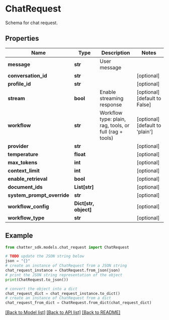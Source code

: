 # ChatRequest

Schema for chat request.

## Properties

Name | Type | Description | Notes
------------ | ------------- | ------------- | -------------
**message** | **str** | User message | 
**conversation_id** | **str** |  | [optional] 
**profile_id** | **str** |  | [optional] 
**stream** | **bool** | Enable streaming response | [optional] [default to False]
**workflow** | **str** | Workflow type: plain, rag, tools, or full (rag + tools) | [optional] [default to 'plain']
**provider** | **str** |  | [optional] 
**temperature** | **float** |  | [optional] 
**max_tokens** | **int** |  | [optional] 
**context_limit** | **int** |  | [optional] 
**enable_retrieval** | **bool** |  | [optional] 
**document_ids** | **List[str]** |  | [optional] 
**system_prompt_override** | **str** |  | [optional] 
**workflow_config** | **Dict[str, object]** |  | [optional] 
**workflow_type** | **str** |  | [optional] 

## Example

```python
from chatter_sdk.models.chat_request import ChatRequest

# TODO update the JSON string below
json = "{}"
# create an instance of ChatRequest from a JSON string
chat_request_instance = ChatRequest.from_json(json)
# print the JSON string representation of the object
print(ChatRequest.to_json())

# convert the object into a dict
chat_request_dict = chat_request_instance.to_dict()
# create an instance of ChatRequest from a dict
chat_request_from_dict = ChatRequest.from_dict(chat_request_dict)
```
[[Back to Model list]](../README.md#documentation-for-models) [[Back to API list]](../README.md#documentation-for-api-endpoints) [[Back to README]](../README.md)



